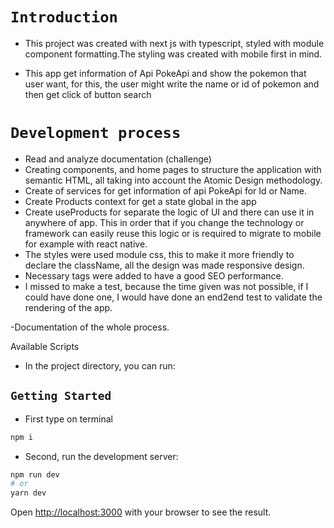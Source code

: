 # `Introduction`

  * This project was created with next js with typescript, styled with module component formatting.The styling was created with mobile first in mind. 

  * This app get information of Api PokeApi and show the pokemon that user want, for this, the user might write the name or id of pokemon and then get click of button search


# `Development process`

* Read and analyze documentation (challenge)
* Creating components, and home pages to structure the application with semantic HTML, all taking into account the Atomic Design methodology.
* Create of services for get information of api PokeApi for Id or Name.
* Create Products context for get a state global in the app
* Create useProducts for separate the logic of UI and there can use it in anywhere of app. This in order that if you change the technology or framework can easily reuse this logic or is required to migrate to mobile for example with react native.
* The styles were used module css, this to make it more friendly to declare the className, all the design was made responsive design.
* Necessary tags were added to have a good SEO performance.
* I missed to make a test, because the time given was not possible, if I could have done one, I would have done an end2end test to validate the rendering of the app.


-Documentation of the whole process.



Available Scripts

* In the project directory, you can run:

 ## `Getting Started`

* First type on terminal

```bash
npm i
```

* Second, run the development server:

```bash
npm run dev
# or
yarn dev
```

Open [http://localhost:3000](http://localhost:3000) with your browser to see the result.

